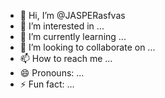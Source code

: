 - 👋 Hi, I’m @JASPERasfvas
- 👀 I’m interested in ...
- 🌱 I’m currently learning ...
- 💞️ I’m looking to collaborate on ...
- 📫 How to reach me ...
- 😄 Pronouns: ...
- ⚡ Fun fact: ...

<!---
JASPERasfvas/JASPERasfvas is a ✨ special ✨ repository because its `README.md` (this file) appears on your GitHub profile.
You can click the Preview link to take a look at your changes.
--->
